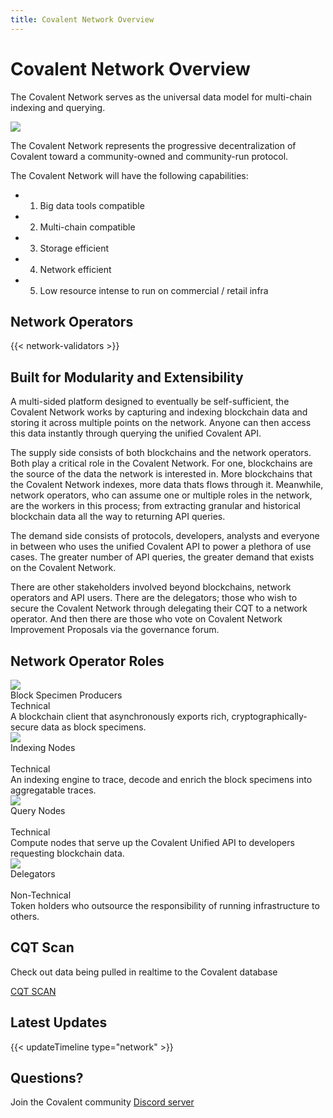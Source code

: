 ```yaml
---
title: Covalent Network Overview
---
```


# Covalent Network Overview

The Covalent Network serves as the universal data model for multi-chain indexing and querying.

<img src="/static/images/network/network.png"></img>

The Covalent Network represents the progressive decentralization of Covalent toward a community-owned and community-run protocol.

The Covalent Network will have the following capabilities:

- 1. Big data tools compatible
- 2. Multi-chain compatible
- 3. Storage efficient
- 4. Network efficient
- 5. Low resource intense to run on commercial / retail infra

## Network Operators
{{< network-validators >}}


## Built for Modularity and Extensibility

A multi-sided platform designed to eventually be self-sufficient, the Covalent Network works by capturing and indexing blockchain data and storing it across multiple points on the network. Anyone can then access this data instantly through querying the unified Covalent API.

The supply side consists of both blockchains and the network operators. Both play a critical role in the Covalent Network. For one, blockchains are the source of the data the network is interested in. More blockchains that the Covalent Network indexes, more data thats flows through it. Meanwhile, network operators, who can assume one or multiple roles in the network, are the workers in this process; from extracting granular and historical blockchain data all the way to returning API queries.

The demand side consists of protocols, developers, analysts and everyone in between who uses the unified Covalent API to power a plethora of use cases. The greater number of API queries, the greater demand that exists on the Covalent Network.

There are other stakeholders involved beyond blockchains, network operators and API users. There are the delegators; those who wish to secure the Covalent Network through delegating their CQT to a network operator. And then there are those who vote on Covalent Network Improvement Proposals via the governance forum.



## Network Operator Roles

  <div class="grid-page-area-wide sm:px-6 max-w-5xl my-12">
    <div class="grid grid-cols-4 md:grid-cols-2 sm:grid-cols-1 gap-y-20 gap-x-20">
      <div class="max-w-md">
        <div class="flex justify-center">
          <img src="/static/images/network/roles/bsp.png">
        </div>        
        <div class="text-xl mb-2 text-covalent-pink text-center">
          Block Specimen Producers
        </div>
        <div class="text-sm my-2 text-black text-center">
         Technical
        </div>
        <div class="text-md text-black text-center">
          A blockchain client that asynchronously exports rich, cryptographically-secure data as block specimens.
        </div>
      </div>
       <div class="max-w-md">
        <div class="flex justify-center">
          <img src="/static/images/network/roles/indexer.png">
        </div>
        <div class="text-xl mb-2 text-covalent-pink text-center">
          Indexing Nodes<br/>&nbsp;
        </div>
        <div class="text-sm my-2 text-black text-center">
         Technical
        </div>
        <div class="text-md text-black text-center">
           An indexing engine to trace, decode and enrich the block specimens into aggregatable traces.
        </div>
      </div>
        <div class="max-w-sm">
        <div class="flex justify-center">
          <img src="/static/images/network/roles/query-op.png">
        </div>
        <div class="text-xl mb-2 text-covalent-pink text-center">
          Query Nodes<br/>&nbsp;
        </div>
        <div class="text-sm my-2 text-black text-center">
         Technical
        </div>
        <div class="text-md text-black text-center">
          Compute nodes that serve up the Covalent Unified API to developers requesting blockchain data.
        </div>
      </div>
        <div class="max-w-md">
        <div class="flex justify-center">
          <img src="/static/images/network/roles/delegator.png">
        </div>
        <div class="text-xl mb-2 text-covalent-pink text-center">
          Delegators<br/>&nbsp;
        </div>
        <div class="text-sm my-2 text-black text-center">
         Non-Technical
        </div>
        <div class="text-md text-black text-center">
          Token holders who outsource the responsibility of running infrastructure to others.
        </div>
      </div>
   </div>


## CQT Scan
Check out data being pulled in realtime to the Covalent database


<a class="text-white tracking-wide text-lg font-light md:text-sm covalent-button-pink lg:px-4 lg:pb-2 lg:pt-2 md:px-4 md:pb-2 md:pt-2"
href="https://cqtscan.com/#/">CQT SCAN</a>

## Latest Updates
{{< updateTimeline type="network" >}}

## Questions?
Join the Covalent community [Discord server](www.covalenthq.com/discord)
